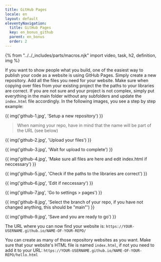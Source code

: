 ```yaml
---
title: GitHub Pages
locale: en
layout: default
eleventyNavigation:
  title: GitHub Pages
  key: en_bonus_github
  parent: en_bonus
  order: 2
---
```


{% from "../../_includes/parts/macros.njk" import video, task, h2, definition, img %}

If you want to show people what you build, one of the easiest way to publish your code as a website is using GitHub Pages. Simply create a new repository. Add all the files you need for your website. Make sure when copying over files from your existing project the the paths to your libraries are correct. If you are not sure and your project is not complex, simply put everything in the main folder without any subfolders and update the `index.html` file accordingly. In the following images, you see a step by step example:

{{ img('github-1.jpg', 'Setup a new repository') }}

> When naming your repo, have in mind that the name will be part of the URL (see below)

{{ img('github-2.jpg', 'Upload your files') }}

{{ img('github-3.jpg', 'Wait for upload to complete') }}

{{ img('github-4.jpg', 'Make sure all files are here and edit index.html if neccessary') }}

{{ img('github-5.jpg', 'Check if the paths to the libraries are correct') }}

{{ img('github-6.jpg', 'Edit if neccessary') }}

{{ img('github-7.jpg', 'Go to settings > pages') }}

{{ img('github-8.jpg', 'Select the branch of your repo, if you have not changed anything, this should be "main"') }}

{{ img('github-9.jpg', 'Save and you are ready to go') }}

The URL where you can now find your website is: `https://YOUR-USERNAME.github.io/NAME-OF-YOUR-REPO/`

You can create as many of those repository websites as you want. Make sure that your website's HTML file is named `index.html`, if not you need to add it to your URL: `https://YOUR-USERNAME.github.io/NAME-OF-YOUR-REPO/hello.html`